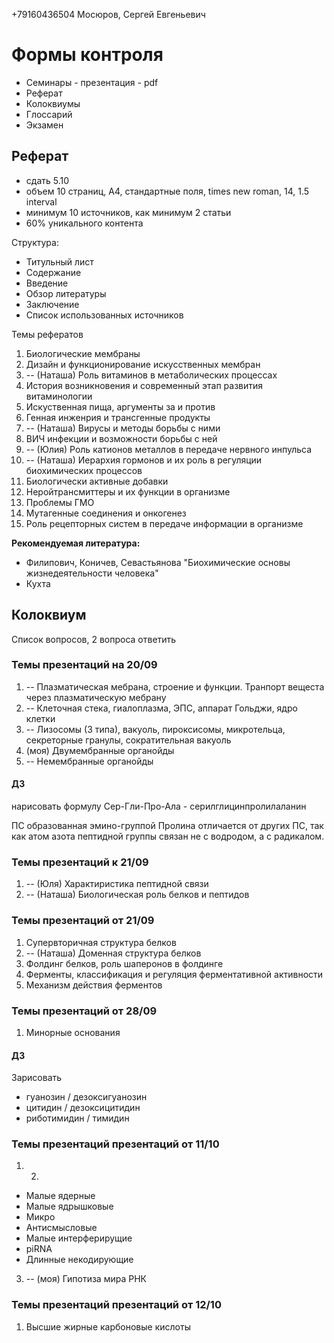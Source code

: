 +79160436504 Мосюров, Сергей Евгеньевич

# Формы контроля
- Семинары - презентация - pdf
- Реферат
- Колоквиумы
- Глоссарий
- Экзамен

## Реферат
- сдать 5.10
- объем 10 страниц, А4, стандартные поля, times new roman, 14, 1.5 interval
- минимум 10 источников, как минимум 2 статьи
- 60% уникального контента

Структура:
- Титульный лист
- Содержание
- Введение
- Обзор литературы
- Заключение
- Список использованных источников

Темы рефератов
1. Биологические мембраны
2. Дизайн и функционирование искусственных мембран
3. -- (Наташа) Роль витаминов в метаболических процессах
4. История возникновения и современный этап развития витаминологии
5. Искуственная пища, аргументы за и против
6. Генная инженрия и трансгенные продукты
7. -- (Наташа) Вирусы и методы борьбы с ними
8. ВИЧ инфекции и возможности борьбы с ней
9. -- (Юлия) Роль катионов металлов в передаче нервного инпульса
10. -- (Наташа) Иерархия гормонов и их роль в регуляции биохимических процессов
11. Биологически активные добавки
12. Неройтрансмиттеры и их функции в организме
13. Проблемы ГМО
14. Мутагенные соединения и онкогенез
15. Роль рецепторных систем в передаче информации в организме


**Рекомендуемая литература:**
- Филипович, Коничев, Севастьянова "Биохимические основы жизнедеятельности человека"
- Кухта

## Колоквиум
Список вопросов, 2 вопроса ответить

### Темы презентаций на 20/09

1. -- Плазматическая мебрана, строение и функции. Транпорт вещеста через плазматическую мебрану
2. -- Клеточная стека, гиалоплазма, ЭПС, аппарат Гольджи, ядро клетки
3. -- Лизосомы (3 типа), вакуоль, пироксисомы, микротельца, секреторные гранулы, сократительная вакуоль
4. (моя) Двумембранные органойды
5. -- Немембранные органойды

#### ДЗ

нарисовать формулу
Сер-Гли-Про-Ала - серилглицинпролилаланин

ПС образованная эмино-группой Пролина отличается от других ПС, так как атом азота пептидной группы связан не с водродом, а с радикалом.

### Темы презентаций к 21/09

1. -- (Юля) Характиристика пептидной связи
2. -- (Наташа) Биологическая роль белков и пептидов

### Темы презентаций от 21/09
1. Супервторичная структура белков
2. -- (Наташа) Доменная структура белков
3. Фолдинг белков, роль шаперонов в фолдинге
4. Ферменты, классификация и регуляция ферментативной активности
5. Механизм действия ферментов


### Темы презентаций от 28/09
1. Минорные основания


#### ДЗ

Зарисовать
- гуанозин / дезоксигуанозин
- цитидин / дезоксицитидин
- риботимидин / тимидин


### Темы презентаций презентаций от 11/10

1. 2.
- Малые ядерные
- Малые ядрышковые
- Микро
- Антисмысловые
- Малые интерферирущие
- piRNA
- Длинные некодирующие

3. -- (моя) Гипотиза мира РНК


### Темы презентаций презентаций от 12/10
1. Высшие жирные карбоновые кислоты
